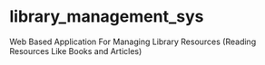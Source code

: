 # library_management_sys
Web Based Application For Managing Library Resources (Reading Resources Like Books and Articles)
